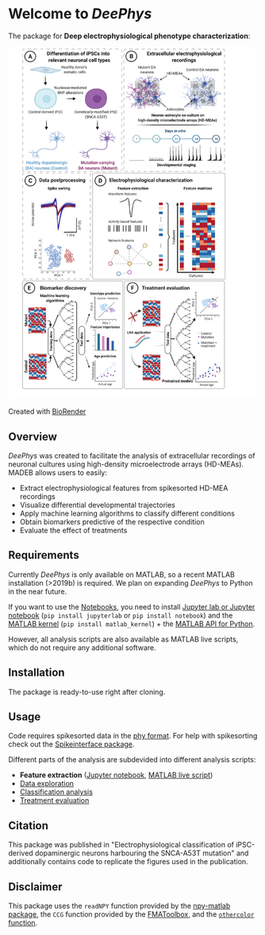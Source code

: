 # Welcome to *DeePhys*
The package for **Deep electrophysiological phenotype characterization**:

<img src="https://github.com/hornauerp/EphysDopa/blob/2e43777e3fd1fe0e7467c4b3bf0aa25afb88b602/Figures/EphysDopaSchematic_v2202222.png" alt="Analysis schematic" style="width:500px;"/>

Created with [BioRender](BioRender.com)

## Overview
*DeePhys* was created to facilitate the analysis of extracellular recordings of neuronal cultures using high-density microelectrode arrays (HD-MEAs). MADEB allows users to easily:
- Extract electrophysiological features from spikesorted HD-MEA recordings
- Visualize differential developmental trajectories 
- Apply machine learning algorithms to classify different conditions
- Obtain biomarkers predictive of the respective condition
- Evaluate the effect of treatments

## Requirements
Currently *DeePhys* is only available on MATLAB, so a recent MATLAB installation (>2019b) is required. We plan on expanding *DeePhys* to Python in the near future.

If you want to use the [Notebooks](/Notebooks), you need to install [Jupyter lab or Jupyter notebook](https://jupyter.org/install) (`pip install jupyterlab` or `pip install notebook`) and the [MATLAB kernel](https://pypi.org/project/matlab-kernel/) (`pip install matlab_kernel`) + the [MATLAB API for Python](https://www.mathworks.com/help/matlab/matlab_external/install-the-matlab-engine-for-python.html). 

However, all analysis scripts are also available as MATLAB live scripts, which do not require any additional software. 


## Installation
The package is ready-to-use right after cloning. 

## Usage
Code requires spikesorted data in the [phy format](https://github.com/cortex-lab/phy). For help with spikesorting check out the [Spikeinterface package](https://spikeinterface.readthedocs.io/en/latest/). 

Different parts of the analysis are subdevided into different analysis scripts:
- **Feature extraction** ([Jupyter notebook](/Notebooks/feature_extraction.ipynb), [MATLAB live script](/Notebooks/feature_extraction_single_recording.mlx))
- [Data exploration](/Notebooks/data_exploration.ipynb)
- [Classification analysis](/Notebooks/data_exploration.ipynb)
- [Treatment evaluation](/Notebooks/treatment_evaluation.ipynb)


## Citation
This package was published in "Electrophysiological classification of iPSC-derived dopaminergic neurons harbouring the SNCA-A53T mutation" and additionally contains code to replicate the figures used in the publication.

## Disclaimer
This package uses the `readNPY` function provided by the [npy-matlab package](https://github.com/kwikteam/npy-matlab), the `CCG` function provided by the [FMAToolbox](https://github.com/michael-zugaro/FMAToolbox), and the [`othercolor` function](https://ch.mathworks.com/matlabcentral/fileexchange/30564-othercolor).
